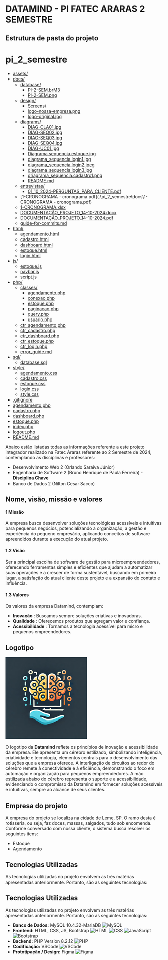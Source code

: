# DATAMIND - PI FATEC ARARAS 2 SEMESTRE

## Estrutura de pasta do projeto

# pi_2_semestre

* [assets/](.\pi_2_semestre\assets)
* [docs/](.\pi_2_semestre\docs)
  * [database/](.\pi_2_semestre\docs\database)
    * [PI-2-SEM.brM3](.\pi_2_semestre\docs\database\PI-2-SEM.brM3)
    * [PI-2-SEM.png](.\pi_2_semestre\docs\database\PI-2-SEM.png)
  * [design/](.\pi_2_semestre\docs\design)
    * [Screens/](.\pi_2_semestre\docs\design\Screens)
    * [logo-nossa-empresa.png](.\pi_2_semestre\docs\design\logo-nossa-empresa.png)
    * [logo-original.jpg](.\pi_2_semestre\docs\design\logo-original.jpg)
  * [diagrams/](.\pi_2_semestre\docs\diagrams)
    * [DIAG-CLA01.jpg](.\pi_2_semestre\docs\diagrams\DIAG-CLA01.jpg)
    * [DIAG-SEQ02.jpg](.\pi_2_semestre\docs\diagrams\DIAG-SEQ02.jpg)
    * [DIAG-SEQ03.jpg](.\pi_2_semestre\docs\diagrams\DIAG-SEQ03.jpg)
    * [DIAG-SEQ04.jpg](.\pi_2_semestre\docs\diagrams\DIAG-SEQ04.jpg)
    * [DIAG-UC01.jpg](.\pi_2_semestre\docs\diagrams\DIAG-UC01.jpg)
    * [Diagrama.sequencia.estoque.jpg](.\pi_2_semestre\docs\diagrams\Diagrama.sequencia.estoque.jpg)
    * [diagrama_sequencia.login1.jpg](.\pi_2_semestre\docs\diagrams\diagrama_sequencia.login1.jpg)
    * [diagrama_sequencia.login2.jpeg](.\pi_2_semestre\docs\diagrams\diagrama_sequencia.login2.jpeg)
    * [diagrama_sequencia.login3.jpg](.\pi_2_semestre\docs\diagrams\diagrama_sequencia.login3.jpg)
    * [driagrama_sequencia.cadastro1.png](.\pi_2_semestre\docs\diagrams\driagrama_sequencia.cadastro1.png)
    * [README.md](.\pi_2_semestre\docs\diagrams\README.md)
  * [entrevistas/](.\pi_2_semestre\docs\entrevistas)
    * [01_10_2024-PERGUNTAS_PARA_CLIENTE.pdf](.\pi_2_semestre\docs\entrevistas\01_10_2024-PERGUNTAS_PARA_CLIENTE.pdf)
  * [1-CRONOGRAMA - cronograma.pdf](.\pi_2_semestre\docs\1-CRONOGRAMA - cronograma.pdf)
  * [1-CRONOGRAMA.xlsx](.\pi_2_semestre\docs\1-CRONOGRAMA.xlsx)
  * [DOCUMENTAÇÃO_PROJETO_14-10-2024.docx](.\pi_2_semestre\docs\DOCUMENTAÇÃO_PROJETO_14-10-2024.docx)
  * [DOCUMENTAÇÃO_PROJETO_14-10-2024.pdf](.\pi_2_semestre\docs\DOCUMENTAÇÃO_PROJETO_14-10-2024.pdf)
  * [guide-for-commits.md](.\pi_2_semestre\docs\guide-for-commits.md)
* [html/](.\pi_2_semestre\html)
  * [agendamento.html](.\pi_2_semestre\html\agendamento.html)
  * [cadastro.html](.\pi_2_semestre\html\cadastro.html)
  * [dashboard.html](.\pi_2_semestre\html\dashboard.html)
  * [estoque.html](.\pi_2_semestre\html\estoque.html)
  * [login.html](.\pi_2_semestre\html\login.html)
* [js/](.\pi_2_semestre\js)
  * [estoque.js](.\pi_2_semestre\js\estoque.js)
  * [navbar.js](.\pi_2_semestre\js\navbar.js)
  * [script.js](.\pi_2_semestre\js\script.js)
* [php/](.\pi_2_semestre\php)
  * [classes/](.\pi_2_semestre\php\classes)
    * [agendamento.php](.\pi_2_semestre\php\classes\agendamento.php)
    * [conexao.php](.\pi_2_semestre\php\classes\conexao.php)
    * [estoque.php](.\pi_2_semestre\php\classes\estoque.php)
    * [paginacao.php](.\pi_2_semestre\php\classes\paginacao.php)
    * [query.php](.\pi_2_semestre\php\classes\query.php)
    * [usuario.php](.\pi_2_semestre\php\classes\usuario.php)
  * [ctr_agendamento.php](.\pi_2_semestre\php\ctr_agendamento.php)
  * [ctr_cadastro.php](.\pi_2_semestre\php\ctr_cadastro.php)
  * [ctr_dashboard.php](.\pi_2_semestre\php\ctr_dashboard.php)
  * [ctr_estoque.php](.\pi_2_semestre\php\ctr_estoque.php)
  * [ctr_login.php](.\pi_2_semestre\php\ctr_login.php)
  * [error_guide.md](.\pi_2_semestre\php\error_guide.md)
* [sql/](.\pi_2_semestre\sql)
  * [database.sql](.\pi_2_semestre\sql\database.sql)
* [style/](.\pi_2_semestre\style)
  * [agendamento.css](.\pi_2_semestre\style\agendamento.css)
  * [cadastro.css](.\pi_2_semestre\style\cadastro.css)
  * [estoque.css](.\pi_2_semestre\style\estoque.css)
  * [login.css](.\pi_2_semestre\style\login.css)
  * [style.css](.\pi_2_semestre\style\style.css)
* [.gitignore](.\pi_2_semestre\.gitignore)
* [agendamento.php](.\pi_2_semestre\agendamento.php)
* [cadastro.php](.\pi_2_semestre\cadastro.php)
* [dashboard.php](.\pi_2_semestre\dashboard.php)
* [estoque.php](.\pi_2_semestre\estoque.php)
* [index.php](.\pi_2_semestre\index.php)
* [logout.php](.\pi_2_semestre\logout.php)
* [README.md](.\pi_2_semestre\README.md)

Abaixo estão listadas todas as informações referente a este projeto integrador realizado na Fatec Araras referente ao 2 Semestre de 2024, contemplando as disciplinas e professores:

- Desenvolvimento Web 2 (Orlando Saraiva Júnior)
- Engenharia de Software 2 (Bruno Henrique de Paula Ferreira) **- Disciplina Chave**
- Banco de Dados 2 (Nilton Cesar Sacco)

## Nome, visão, missão e valores

#### 1 Missão

A empresa busca desenvolver soluções tecnológicas acessíveis
e intuitivas para pequenos negócios, potencializando a organização, a gestão e
experiência do pequeno empresário, aplicando conceitos de software apreendidos
durante a execução do atual projeto.

#### 1.2 Visão

Ser a principal escolha de software de gestão para
microempreendedores, oferecendo ferramentas simples e eficientes que ajudam a
automatizar suas operações e a crescer de forma sustentável, buscando em
primeiro lugar, a satisfação do atual cliente deste projeto e a expansão do
contato e influência.

#### 1.3 Valores

Os valores da empresa Datamind, contemplam:

- **Inovação** : Buscamos sempre soluções criativas e inovadoras.
- **Qualidade** : Oferecemos produtos que agregam valor e confiança.
- **Acessibilidade** : Tornamos a tecnologia acessível para micro e pequenos empreendedores.

## Logotipo

![1725803919052](docs/design/logo-nossa-empresa.png)

O logotipo da **Datamind** reflete os princípios de inovação e acessibilidade da empresa. Ele apresenta um cérebro estilizado, simbolizando inteligência, criatividade e tecnologia, elementos centrais para o desenvolvimento das soluções que a empresa oferece. A interligação de circuitos ao redor do cérebro remete à conectividade e à eficiência, demonstrando o foco em automação e organização para pequenos empreendedores. A mão estilizada abaixo do cérebro representa o suporte e a acessibilidade, evidenciando o compromisso da Datamind em fornecer soluções acessíveis e intuitivas, sempre ao alcance de seus clientes.

## Empresa do projeto

A empresa do projeto se localiza na cidade de Leme, SP. O ramo desta é rotisseria, ou seja, faz doces, massas, salgados, tudo sob encomenda. Conforme conversado com nossa cliente, o sistema busca resolver os seguintes itens:

- Estoque
- Agendamento

## Tecnologias Utilizadas

As tecnologias utilizadas no projeto envolvem as três matérias apresentadas anteriormente. Portanto, são as seguintes tecnologias:

## Tecnologias Utilizadas

As tecnologias utilizadas no projeto envolvem as três matérias apresentadas anteriormente. Portanto, são as seguintes tecnologias:

- **Banco de Dados:** MySQL 10.4.32-MariaDB <img src="https://www.tshirtgeek.com.br/wp-content/uploads/2021/08/com031.jpg" alt="MySQL" width="32" height="32" style="display:inline;">
- **Frontend:** HTML, CSS, JS, Bootstrap  <img src="https://upload.wikimedia.org/wikipedia/commons/thumb/6/61/HTML5_logo_and_wordmark.svg/1200px-HTML5_logo_and_wordmark.svg.png" alt="HTML" width="32" height="32" style="display:inline;">
   <img src="https://cdn.worldvectorlogo.com/logos/css-3.svg" alt="CSS" width="32" height="32" style="display:inline;">
   <img src="https://upload.wikimedia.org/wikipedia/commons/6/6a/JavaScript-logo.png" alt="JavaScript" width="32" height="32" style="display:inline;">
   <img src="https://upload.wikimedia.org/wikipedia/commons/b/b2/Bootstrap_logo.svg" alt="Bootstrap" width="32" height="32" style="display:inline;">
- **Backend:** PHP Version 8.2.12 <img src="https://static-00.iconduck.com/assets.00/php-icon-256x256-oq5bc0bt.png" alt="PHP" width="32" height="32" style="display:inline;">
- **Codificação:** VSCode  <img src="https://code.visualstudio.com/assets/favicon.ico" alt="VSCode" width="32" height="32" style="display:inline;">
- **Prototipação / Design:** Figma
   <img src="https://cdn4.iconfinder.com/data/icons/logos-brands-in-colors/3000/figma-logo-512.png" alt="Figma" width="32" height="32" style="display:inline;">
